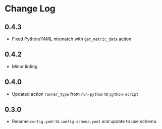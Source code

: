 # Change Log

## 0.4.3

- Fixed Python/YAML mismatch with `get_metric_data` action

## 0.4.2

- Minor linting

## 0.4.0

- Updated action `runner_type` from `run-python` to `python-script`

## 0.3.0

- Rename `config.yaml` to `config.schema.yaml` and update to use schema.
